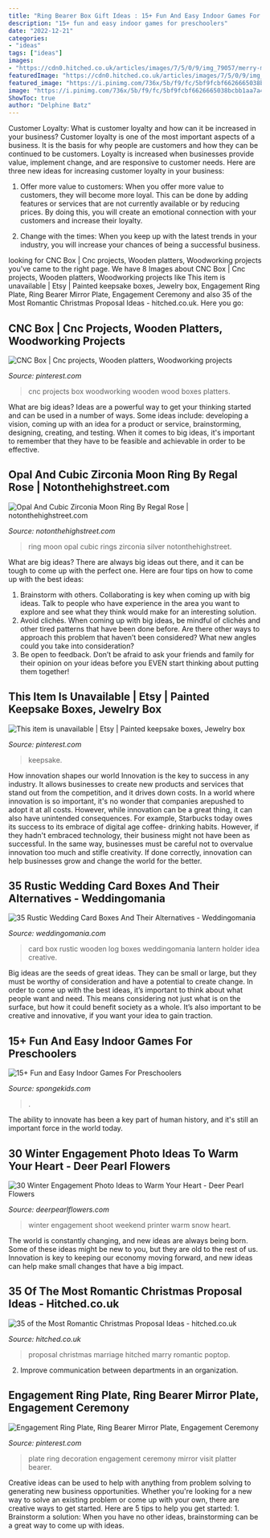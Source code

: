 ```yaml
---
title: "Ring Bearer Box Gift Ideas : 15+ Fun And Easy Indoor Games For Preschoolers"
description: "15+ fun and easy indoor games for preschoolers"
date: "2022-12-21"
categories:
- "ideas"
tags: ["ideas"]
images:
- "https://cdn0.hitched.co.uk/articles/images/7/5/0/9/img_79057/merry-me.jpg"
featuredImage: "https://cdn0.hitched.co.uk/articles/images/7/5/0/9/img_79057/merry-me.jpg"
featured_image: "https://i.pinimg.com/736x/5b/f9/fc/5bf9fcbf6626665038bcbb1aa7a471ab.jpg"
image: "https://i.pinimg.com/736x/5b/f9/fc/5bf9fcbf6626665038bcbb1aa7a471ab.jpg"
ShowToc: true
author: "Delphine Batz"
---
```



Customer Loyalty: What is customer loyalty and how can it be increased in your business?
Customer loyalty is one of the most important aspects of a business. It is the basis for why people are customers and how they can be continued to be customers. Loyalty is increased when businesses provide value, implement change, and are responsive to customer needs. Here are three new ideas for increasing customer loyalty in your business:
1. Offer more value to customers: When you offer more value to customers, they will become more loyal. This can be done by adding features or services that are not currently available or by reducing prices. By doing this, you will create an emotional connection with your customers and increase their loyalty.

2. Change with the times: When you keep up with the latest trends in your industry, you will increase your chances of being a successful business.

	

		
looking for CNC Box | Cnc projects, Wooden platters, Woodworking projects you've came to the right page. We have 8 Images about CNC Box | Cnc projects, Wooden platters, Woodworking projects like This item is unavailable | Etsy | Painted keepsake boxes, Jewelry box, Engagement Ring Plate, Ring Bearer Mirror Plate, Engagement Ceremony and also 35 of the Most Romantic Christmas Proposal Ideas - hitched.co.uk. Here you go:
		
    
## CNC Box | Cnc Projects, Wooden Platters, Woodworking Projects

<img loading=lazy src="https://i.pinimg.com/originals/15/05/20/150520f948dc07da8346836ca3aeb826.jpg" onerror="this.onerror=null;this.src='https://tse2.mm.bing.net/th?id=OIP.fdx63aui_nFcrF-sA-kuggHaIa&amp;pid=15.1';" alt="CNC Box | Cnc projects, Wooden platters, Woodworking projects">

_Source: pinterest.com_

>cnc projects box woodworking wooden wood boxes platters. 

	

What are big ideas?
Ideas are a powerful way to get your thinking started and can be used in a number of ways. Some ideas include: developing a vision, coming up with an idea for a product or service, brainstorming, designing, creating, and testing. When it comes to big ideas, it's important to remember that they have to be feasible and achievable in order to be effective.

    
## Opal And Cubic Zirconia Moon Ring By Regal Rose | Notonthehighstreet.com

<img loading=lazy src="https://cdn.notonthehighstreet.com/fs/8d/16/f33b-92d5-4366-bc03-b52fcc76462b/original_moondance-opal-cubic-zircona-silver-ring.jpg" onerror="this.onerror=null;this.src='https://tse1.mm.bing.net/th?id=OIP.Ps7bKNJR2ji-Rwjq5NqmzgHaHa&amp;pid=15.1';" alt="Opal And Cubic Zirconia Moon Ring By Regal Rose | notonthehighstreet.com">

_Source: notonthehighstreet.com_

>ring moon opal cubic rings zirconia silver notonthehighstreet. 

	

What are big ideas?
There are always big ideas out there, and it can be tough to come up with the perfect one. Here are four tips on how to come up with the best ideas: 
1. Brainstorm with others. Collaborating is key when coming up with big ideas. Talk to people who have experience in the area you want to explore and see what they think would make for an interesting solution. 
2. Avoid clichés. When coming up with big ideas, be mindful of clichés and other tired patterns that have been done before. Are there other ways to approach this problem that haven’t been considered? What new angles could you take into consideration? 
3. Be open to feedback. Don’t be afraid to ask your friends and family for their opinion on your ideas before you EVEN start thinking about putting them together!

    
## This Item Is Unavailable | Etsy | Painted Keepsake Boxes, Jewelry Box

<img loading=lazy src="https://i.pinimg.com/736x/cf/b3/c5/cfb3c539eb48bf96ff377aac84b39af4.jpg" onerror="this.onerror=null;this.src='https://tse3.mm.bing.net/th?id=OIP.xapV3GNkReFEYJ8z2vllJwHaLH&amp;pid=15.1';" alt="This item is unavailable | Etsy | Painted keepsake boxes, Jewelry box">

_Source: pinterest.com_

>keepsake. 

	

How innovation shapes our world
Innovation is the key to success in any industry. It allows businesses to create new products and services that stand out from the competition, and it drives down costs. In a world where innovation is so important, it's no wonder that companies arepushed to adopt it at all costs. However, while innovation can be a great thing, it can also have unintended consequences. For example, Starbucks today owes its success to its embrace of digital age coffee- drinking habits. However, if they hadn't embraced technology, their business might not have been as successful. In the same way, businesses must be careful not to overvalue innovation too much and stifle creativity. If done correctly, innovation can help businesses grow and change the world for the better.

    
## 35 Rustic Wedding Card Boxes And Their Alternatives - Weddingomania

<img loading=lazy src="https://i.weddingomania.com/2017/03/36-wooden-log-turned-into-a-card-box-with-cutouts.jpg" onerror="this.onerror=null;this.src='https://tse1.mm.bing.net/th?id=OIP.9ROOQVhBTy_eBlwYsxHD3gHaKQ&amp;pid=15.1';" alt="35 Rustic Wedding Card Boxes And Their Alternatives - Weddingomania">

_Source: weddingomania.com_

>card box rustic wooden log boxes weddingomania lantern holder idea creative. 

	

Big ideas are the seeds of great ideas. They can be small or large, but they must be worthy of consideration and have a potential to create change. In order to come up with the best ideas, it’s important to think about what people want and need. This means considering not just what is on the surface, but how it could benefit society as a whole. It’s also important to be creative and innovative, if you want your idea to gain traction.

    
## 15+ Fun And Easy Indoor Games For Preschoolers

<img loading=lazy src="https://spongekids.com/wp-content/uploads/2015/12/indoor-games-for-preschoolers/7-indoor-games-for-preschoolers.jpg" onerror="this.onerror=null;this.src='https://tse1.mm.bing.net/th?id=OIP.9zVkwvppvlKLXGKrX3TLCgHaKs&amp;pid=15.1';" alt="15+ Fun and Easy Indoor Games For Preschoolers">

_Source: spongekids.com_

>. 

	

The ability to innovate has been a key part of human history, and it's still an important force in the world today.

    
## 30 Winter Engagement Photo Ideas To Warm Your Heart - Deer Pearl Flowers

<img loading=lazy src="https://www.deerpearlflowers.com/wp-content/uploads/2016/10/Winter-Engagement-Photo-Shoot-and-Poses-Ideas-8.jpg" onerror="this.onerror=null;this.src='https://tse4.mm.bing.net/th?id=OIP.SET4xqfLmbm3QSSrtlYyRQHaKX&amp;pid=15.1';" alt="30 Winter Engagement Photo Ideas to Warm Your Heart - Deer Pearl Flowers">

_Source: deerpearlflowers.com_

>winter engagement shoot weekend printer warm snow heart. 

	

The world is constantly changing, and new ideas are always being born. Some of these ideas might be new to you, but they are old to the rest of us. Innovation is key to keeping our economy moving forward, and new ideas can help make small changes that have a big impact.

    
## 35 Of The Most Romantic Christmas Proposal Ideas - Hitched.co.uk

<img loading=lazy src="https://cdn0.hitched.co.uk/articles/images/7/5/0/9/img_79057/merry-me.jpg" onerror="this.onerror=null;this.src='https://tse3.mm.bing.net/th?id=OIP.S19tgF1aASus07PkzGYdkAHaHR&amp;pid=15.1';" alt="35 of the Most Romantic Christmas Proposal Ideas - hitched.co.uk">

_Source: hitched.co.uk_

>proposal christmas marriage hitched marry romantic poptop. 

	

2. Improve communication between departments in an organization.

    
## Engagement Ring Plate, Ring Bearer Mirror Plate, Engagement Ceremony

<img loading=lazy src="https://i.pinimg.com/736x/5b/f9/fc/5bf9fcbf6626665038bcbb1aa7a471ab.jpg" onerror="this.onerror=null;this.src='https://tse3.mm.bing.net/th?id=OIP.exeThlKetMbRKiJsnegvZAHaJ4&amp;pid=15.1';" alt="Engagement Ring Plate, Ring Bearer Mirror Plate, Engagement Ceremony">

_Source: pinterest.com_

>plate ring decoration engagement ceremony mirror visit platter bearer. 

	

Creative ideas can be used to help with anything from problem solving to generating new business opportunities. Whether you're looking for a new way to solve an existing problem or come up with your own, there are creative ways to get started. Here are 5 tips to help you get started: 1. Brainstorm a solution: When you have no other ideas, brainstorming can be a great way to come up with ideas.

